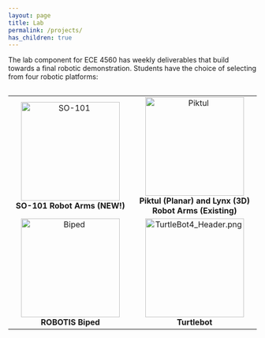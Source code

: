 ```yaml
---
layout: page
title: Lab
permalink: /projects/
has_children: true
---
```


The lab component for ECE 4560 has weekly deliverables that build towards a final robotic demonstration. Students have the choice of selecting from four robotic platforms:

<div style="display: flex; flex-direction: column; align-items: center; width: 100%;">
    <table style="width: 100%; table-layout: fixed;">
        <tr>
            <td align="center" style="width: 50%;">
                <a href="{{ site.baseurl }}/assignment1-so101/">
                    <img src="{{ site.baseurl }}/assets/SO101_Follower.webp" alt="SO-101" width="200"/>
                </a> 
                <br><b>SO-101 Robot Arms (NEW!)</b>
            </td>
            <td align="center" style="width: 50%;">
                <a href="{{ site.baseurl }}/assignment1-piktul/">
                    <img src="{{ site.baseurl }}/assets/piktul.png" alt="Piktul" width="200"/>
                </a>
                <br><b>Piktul (Planar) and Lynx (3D) Robot Arms (Existing)</b>
            </td>
        </tr>
        <tr>
            <td align="center" style="width: 50%;">
                <a href="{{ site.baseurl }}/assignment1-biped/">
                    <img src="{{ site.baseurl }}/assets/ROBOTIS_biped.png" alt="Biped" width="200"/>
                </a>
                <br><b>ROBOTIS Biped</b>
            </td>
            <td align="center" style="width: 50%;">
                <a href="{{ site.baseurl }}/assignment1-turtlebot/">
                    <img src="{{ site.baseurl }}/assets/TurtleBot4_Header.png" alt="TurtleBot4_Header.png" width="200"/>
                </a>
                <br><b>Turtlebot</b>
            </td>
        </tr>
    </table>
</div>
